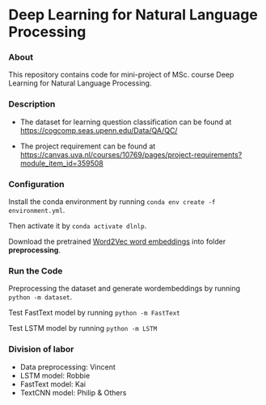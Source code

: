 # Deep Learning for Natural Language Processing

### About
This repository contains code for mini-project of MSc. course Deep Learning for Natural Language Processing.

### Description
- The dataset for learning question classification can be found at
https://cogcomp.seas.upenn.edu/Data/QA/QC/


- The project requirement can be found at
https://canvas.uva.nl/courses/10769/pages/project-requirements?module_item_id=359508

### Configuration
Install the conda environment by running `conda env create -f environment.yml`. 

Then activate it by `conda activate dlnlp`.

Download the pretrained [Word2Vec word embeddings](https://drive.google.com/file/d/0B7XkCwpI5KDYNlNUTTlSS21pQmM/edit) into folder **preprocessing**.

### Run the Code
Preprocessing the dataset and generate wordembeddings by running
`python -m dataset`.

Test FastText model by running
`python -m FastText`

Test LSTM model by running
`python -m LSTM`


### Division of labor
- Data preprocessing: Vincent
- LSTM model: Robbie
- FastText model: Kai
- TextCNN model: Philip & Others